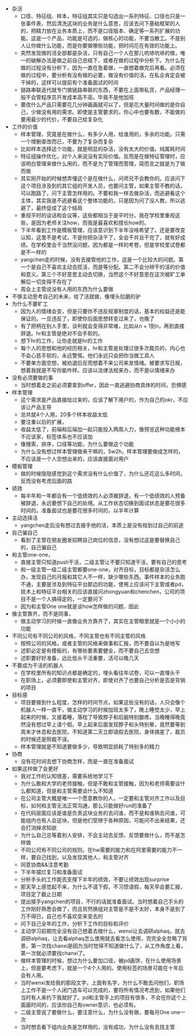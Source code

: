* 杂活
  * 口径、特征组、样本，特征组其实只是勾选出一系列特征、口径也只是一张事件表、然后清洗这块的业务是什么意思，应该去问下基础框架的人的，把精力放在业务本质上，而不是口径版本、确定等一系列扩展的功能。这是一个产品，功能是可选的，做核心的功能，不要当散工。不是别人让你做什么功能，而是你要做哪些功能，把时间花在有效的功能上。
  * 突然发现做的活全部都是杂活，只有自己一个人在那儿吭哧吭哧的做，唯一的破解办法是做之前自己总结下，或者在做的过程中分析下。为什么在做的过程没有分析下，因为一直在急着做，一直想着做完后再看。必须在做的过程中，要分析有没有做的必要，做没有价值的活，在私企肯定会被干掉的，这样可以提前有个准备面试的时间
  * 链路串联迭代就专门做链路串联的东西，不要在上面带私货，产品经理一般不会管程序员开发成本高不高，毕竟不是他加班
  * 要改什么产品只需要花几分钟画画就可以了，但是花大量时间做的是你自己，少做没有用的需求。即使是主管要求的，你心中也要有数，不能做的要用最少的代价，不要自己给复杂化
* 工作的价值
  * 样本管理，究竟是在做什么，有多少人用，给谁用的，多余的功能。只需一个增删查改而已，不要为了复杂而复杂
  * 比如样本选择这个功能，就是明显的杂活，没有太大的价值。纯属耗时间
  * 特征组操作优化，对个人来说没有实际价值。反而是在做特征管理时，应该明白管理来做什么用的，而不是为了管理而管理，简而言之就是为了做而做
  * 其实刚开始的时候想弄懂这个是在做什么，问师兄不会教你的。应该问下这个项目涉及到的其它组的开发人员，也要问主管，如果主管不教的话，可以跑路了，问下主管怎样用的。不要和我一样去做杂活，而逃避看这个主体，其实我是不逃避看这个整体功能的，只是因为问了没人教，所以逃避了，最终促成了这个结局
  * 重视平时的谈话和会议等，这些都相当于是平时分。我在学校里重视这些，是因为老师关注how，而我是最喜欢和擅长how的。
  * 下半年看到工作是模板管理，应该意识到下半年没啥希望了。还是要改变认知，这里不是考试，不是你把杂活干了，全会干并且干完了，就有好成绩。在学校里会干当然没问题，因为都是一样的考卷，但是学校里试卷都是不一样的
  * yangchen走的时候，没有去接管他的工作，这是一个比较大的问题。第一个是自己不喜欢主动去揽活，而是等分配。第二不会分辨干的活的价值和意义。第三个不好意思主动去切换，当然这个不好意思在这次被旷工单解后一切变得不存在了
  * 周会上主管说没有人用的东西为什么要做
* 不够主动思考自己的未来，给了活就做，像埋头拉磨的驴
* 为什么不要旷工
  * 因为人的情绪会变，但是只要你不违反规章制度的话，基本的权益还是能保证的。一旦违反了，即使你后面思想转变过来了，也晚了
  * 有了把柄在别人手里，谈判就会变得非常难，比如从n + 1到n，再到直接辞退。hr和主管是绝对不会手软的。
  * 想下hr的工作，让你走就是hr的工作
  * 每个人的思想和他的经历相关，hr和主管是处理过很多次裁员的，内心也不会心慈手软的，永远警惕。他们永远只会把你当做工具人
  * 不要单方面空想，被劝退后反而想着不来公司来发情绪。被要求写日报，想着我就是不写你能咋样。应该以法律法规来办，而不是以情绪来办
* 没有必须要做的事
  * 当时想着走之前必须要拿到offer，因此一直逃避协商具体的时间，恐惧感
* 样本管理
  * 这个需求是产品直接给过来的，应该了解下用户的，作为自己的okr，不应该让产品主导
  * 总共就4个人用，20多个样本收益太低
  * 要注重以后的扩展，
  * 收益太低了，前端和后端加一起只能投入两周人力，像预览这种功能根本不应该家，标签体系也不应该加
  * 像搜索，排序，口径等功能，为什么要做这个功能
  * 为什么没有想过样本管理做来干嘛的，5w2h，样本管理要做成怎样的，不应该是一个人空想出来的，应该直接面对用户
* 模板管理
  * 做的时候隐隐感觉到这个需求没有什么价值了，为什么还花这么多时间，反而没有考虑后面的路
* 绩效
  * 每半年和一年都会有一个低绩效的人必须被辞退，有一个低绩效的人预备被辞退，永远要想下自己的处境。从工作状态切换到面试状态是要花很多时间的。准备面试也是要花很多时间的，以半年计算
* 主动选择活
  * yangchen走后没有想过去接手他的活，本质上是没有规划过自己的前途
* 自己骗自己
  * 看到了主管在朋友圈发招聘自己岗位的信息，没有想过这是要替换自己的，自己骗自己
* 和主管one-one，
  * 直接主管只知道push干活，二级主管让不要只知道干活，要有自己的思考
  * 和一级主管一级二级主管都要one-one，对齐目标，目标都是杂活怎么办，发现自己的月报和其它人不一样，缺少哪些东西。事件样本的业务跑不通，主要是涉及到特征平台那边的功能，使用上应该问下主管或者pd，技术上和特征平台相关的应该直接问zhongyuan和chenchen，公司的项目不是一个人搞得定的，一定要问下
  * 因为和主管One one就是谈how怎样做的问题，因此
* 像主管靠齐，而不是同事，
  * 做主动学习的时候一直像业务方靠齐了，其实在主管眼里就是一个小小的功能
* 不同公司有不同公司的风格，不同主管也有不同主管的风格
  * 按照公司的风格，或者主管的风格来做事和汇报，而不要自以为是地写
  * 述职必定是有模板的，有哪些要素要健全，而不要自己去空想
  * 述职要好好准备，远比低头干活重要，活可以晚几天
* 不要成为干活的机器人
  * 在学校里所有的知识点都是确定的，埋头看往年试卷，可以一直埋头干
  * 在职场上，必须要即使和主管对齐，即使对齐了也要自己分析是否是背锅的项目
* 目标感
  * 项目要做到什么程度，怎样的时间节点，如果这些没有的话，人只会像个机器人一样一直干，做主动学习的时候加班太多了，晚上睡觉太少，早上起来的时候，又接着睡，落枕了导致脖子和后脑特别酸疼。当晚睡得晚竟然没有想过早上请个假。早上起来后面发现脖子和头特别晕，竟然要等到周末才休息和去医院，不知道第二天立即请假去医院，身体搞差了，裁员的时候还是照裁不误。
  * 样本管理就是不知道要做多少，导致明显损耗了特别多的精力
* 协商
  * 没有花时间去想下协商怎样，而是一直在准备面试
* 如果这样做了会更好
  * 我对工作的认知很差，需要系统地学习下
  * 为什么敢和大学的老师接触，但是不敢和主管接触，因为和老师需要谈什么都知道，但是和主管需要谈什么不知道
  * 在公司主管大概是唯一一个愿意教你的人，一定要和主管对齐工作以及目标，如何和主管无法正常沟通，那么只能做好run的准备了
  * 在代码层面应该是谁是负责这块业务的去问谁，而不是和谁熟去问谁，可能组内也有人会这块，但是他们受限于各种原因，可能问不出来结果，还会打消掉求知欲
  * 为什么自己总等着别人安排，不会主动去反馈，反馈要做什么，而不是怎样做
  * 不同公司有不同公司的规则，在hw需要的能力和在阿里需要的能力不一样，要自己找到，以及发现其他人，和主管对齐
  * 同意协商&&注意考勤
  * 下半年摆烂复习和准备面试
  * 分析手头的工作能否支撑下半年的绩效，不要让绩效出现surprise
  * 那天早上感觉起不来，为什么不请下假，不习惯请假，每天早会要汇报，项目定了截止日期
  * 提出接手yangchen的项目，不行的话就准备面试。当时想着自己手头的工作刚好熟悉会做了，而且贸然换组对主管是不是不太好，本身不是到了万不得已，自己也不喜欢变来变去的
  * 问下自己全年的工作，分析下工作的目标和评价
  * 主动学习前期完全没有自己想着去做什么，wenxi让去调研alphaq，就去调研alphaq，让去看alphaq怎么使用就去看怎么使用，完完全全忽略了背景，第一次找chanxi是因为当时觉得不知道做什么了，从工作角度上看，第一次就必须要找chanxi了。
  * 做样本管理的时候，想过为什么要加口径，被pd画饼，在什么使用场景上，但是要考虑下，就是一个4个人用的。使用标签的场景可能在十年后会有人用。
  * 当时wenxi发给我的那段文字，上面有名字，为什么不敢去问他们，职场上工作不是一个人闭门造车可以完成的，要将所有情况考虑到，如果他们当时有人来约下我就好了。pd和主管手上的项目有很多，不会在你这个上面画时间的，应该你自己有owner意识，也必须有。
  * 二级主管说了要做什么，要注意什么，为什么没有做，要每月One one一次
  * 当时想去看下组内业务是怎样用的，没有成功，为什么没有去找主管
